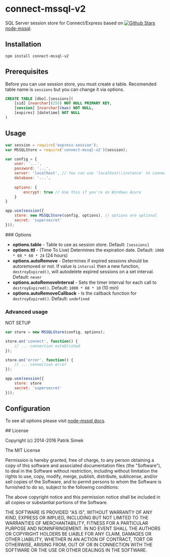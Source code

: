 # connect-mssql-v2

SQL Server session store for Connect/Express based on [![Github Stars][mssql-image] node-mssql][mssql-url].

## Installation

    npm install connect-mssql-v2

## Prerequisites

Before you can use session store, you must create a table. Recomended table name is `sessions` but you can change it via options.

```sql
CREATE TABLE [dbo].[sessions](
    [sid] [nvarchar](255) NOT NULL PRIMARY KEY,
    [session] [nvarchar](max) NOT NULL,
    [expires] [datetime] NOT NULL
)
```

## Usage

```javascript
var session = require('express-session');
var MSSQLStore = require('connect-mssql-v2')(session);

var config = {
    user: '...',
    password: '...',
    server: 'localhost', // You can use 'localhost\\instance' to connect to named instance
    database: '...',
    
    options: {
        encrypt: true // Use this if you're on Windows Azure
    }
}

app.use(session({
    store: new MSSQLStore(config, options), // options are optional
    secret: 'supersecret'
}));
```

### Options

- **options.table** - Table to use as session store. Default: `[sessions]`
- **options.ttl** - (Time To Live) Determines the expiration date. Default: `1000 * 60 * 60 * 24` (24 hours)
- **options.autoRemove** - Determines if expired sessions should be autoremoved or not. If value is `interval` then a new function, `destroyExpired()`, will autodelete expired sessions on a set interval. Default: `never`
- **options.autoRemoveInterval** - Sets the timer interval for each call to `destroyExpired()`. Default: `1000 * 60 * 10` (10 min)
- **options.autoRemoveCallback** - Is the callback function for `destroyExpired()`. Default: `undefined`

### Advanced usage
NOT SETUP
```javascript
var store = new MSSQLStore(config, options);

store.on('connect', function() {
	// ... connection established
});

store.on('error', function() {
	// ... connection error
});

app.use(session({
    store: store
    secret: 'supersecret'
}));
```

## Configuration

To see all options please visit [node-mssql docs](https://github.com/patriksimek/node-mssql#cfg-basic).

<a name="license" />
## License

Copyright (c) 2014-2016 Patrik Simek

The MIT License

Permission is hereby granted, free of charge, to any person obtaining a copy of this software and associated documentation files (the "Software"), to deal in the Software without restriction, including without limitation the rights to use, copy, modify, merge, publish, distribute, sublicense, and/or sell copies of the Software, and to permit persons to whom the Software is furnished to do so, subject to the following conditions:

The above copyright notice and this permission notice shall be included in all copies or substantial portions of the Software.

THE SOFTWARE IS PROVIDED "AS IS", WITHOUT WARRANTY OF ANY KIND, EXPRESS OR IMPLIED, INCLUDING BUT NOT LIMITED TO THE WARRANTIES OF MERCHANTABILITY, FITNESS FOR A PARTICULAR PURPOSE AND NONINFRINGEMENT. IN NO EVENT SHALL THE AUTHORS OR COPYRIGHT HOLDERS BE LIABLE FOR ANY CLAIM, DAMAGES OR OTHER LIABILITY, WHETHER IN AN ACTION OF CONTRACT, TORT OR OTHERWISE, ARISING FROM, OUT OF OR IN CONNECTION WITH THE SOFTWARE OR THE USE OR OTHER DEALINGS IN THE SOFTWARE.

[mssql-url]: https://github.com/patriksimek/node-mssql
[mssql-image]: https://img.shields.io/github/stars/patriksimek/node-mssql.svg?style=flat-square&label=%E2%98%85